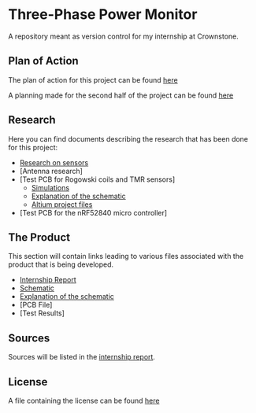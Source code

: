 # Three-Phase Power Monitor
A repository meant as version control for my internship at Crownstone.

## Plan of Action
The plan of action for this project can be found [here](https://github.com/IrfaanBodha/Power-Monitoring-Internship/blob/main/Research/Research.pdf)

A planning made for the second half of the project can be found [here](https://github.com/IrfaanBodha/Power-Monitoring-Internship/blob/main/Plan%20van%20Aanpak/Internship%20Planning%20(Second%20half).pdf)

## Research 
Here you can find documents describing the research that has been done for this project:

- [Research on sensors](https://github.com/IrfaanBodha/Power-Monitoring-Internship/blob/main/Research/Research.pdf)
- [Antenna research]
- [Test PCB for Rogowski coils and TMR sensors]
   - [Simulations](https://github.com/IrfaanBodha/Power-Monitoring-Internship/blob/main/Test%20Board/Simulations.pdf)
   - [Explanation of the schematic](https://github.com/IrfaanBodha/Power-Monitoring-Internship/blob/main/Test%20Board/Test%20board%20Explanation.pdf)
   - [Altium project files](https://github.com/IrfaanBodha/Power-Monitoring-Internship/tree/main/Test%20Board)
- [Test PCB for the nRF52840 micro controller]

## The Product
This section will contain links leading to various files associated with the product that is being developed.

- [Internship Report](Report/Internship_Report.pdf)
- [Schematic](TPPM/TMRSensors.SchDoc)
- [Explanation of the schematic](TPPM/Circuit_Explanation.pdf)
- [PCB File]
- [Test Results]

## Sources
Sources will be listed in the [internship report](https://github.com/IrfaanBodha/Power-Monitoring-Internship/tree/main/Report).

## License
A file containing the license can be found [here](LICENSE.md)
